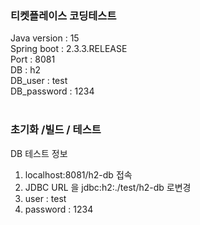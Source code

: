 ### 티켓플레이스 코딩테스트
Java version : 15               <br/>
Spring boot : 2.3.3.RELEASE     <br/>
Port : 8081                     <br/>
DB : h2                         <br/>
DB_user : test                  <br/>
DB_password : 1234              <br/>
<br/>

### 초기화 /빌드 / 테스트


DB 테스트 정보
1. localhost:8081/h2-db 접속
2. JDBC URL 을 jdbc:h2:./test/h2-db 로변경
3. user : test
4. password : 1234

